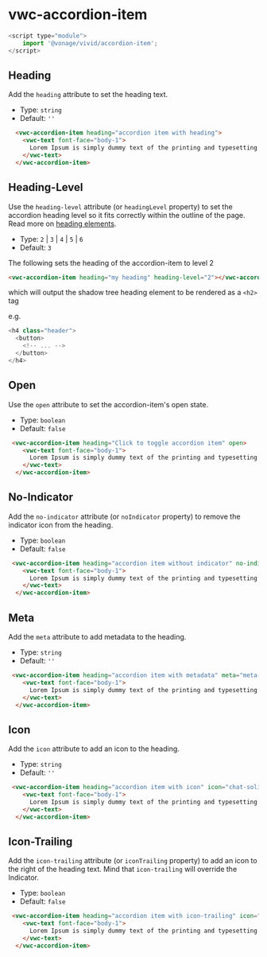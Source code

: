 # vwc-accordion-item

```js
<script type="module">
    import '@vonage/vivid/accordion-item';
</script>
```
## Heading
Add the `heading` attribute to set the heading text.

- Type: `string`
- Default: `''`
  
```html preview
  <vwc-accordion-item heading="accordion item with heading">
    <vwc-text font-face="body-1">
      Lorem Ipsum is simply dummy text of the printing and typesetting industry.
    </vwc-text>
  </vwc-accordion-item>
```

## Heading-Level

Use the `heading-level` attribute (or `headingLevel` property) to set the accordion heading level so it fits correctly within the outline of the page. Read more on [heading elements](https://developer.mozilla.org/en-US/docs/Web/HTML/Element/Heading_Elements).

- Type: `2` | `3` | `4` | `5` | `6`
- Default: `3`

The following sets the heading of the accordion-item to level 2

```html preview
<vwc-accordion-item heading="my heading" heading-level="2"></vwc-accordion-item>
```

which will output the shadow tree heading element to be rendered as a `<h2>` tag

e.g.

```js
<h4 class="header">
  <button>
    <!-- ... -->
  </button>
</h4>
```

## Open
Use the `open` attribute to set the accordion-item's open state.

- Type: `boolean`
- Default: `false`

```html preview
 <vwc-accordion-item heading="Click to toggle accordion item" open>
    <vwc-text font-face="body-1">
      Lorem Ipsum is simply dummy text of the printing and typesetting industry.
    </vwc-text>
  </vwc-accordion-item>
```
## No-Indicator
Add the `no-indicator` attribute (or `noIndicator` property) to remove the indicator icon from the heading.

- Type: `boolean`
- Default: `false`

```html preview
 <vwc-accordion-item heading="accordion item without indicator" no-indicator>
    <vwc-text font-face="body-1">
      Lorem Ipsum is simply dummy text of the printing and typesetting industry.
    </vwc-text>
  </vwc-accordion-item>
```
## Meta
Add the `meta` attribute to add metadata to the heading. 

- Type: `string`
- Default: `''`

```html preview
 <vwc-accordion-item heading="accordion item with metadata" meta="meta-data">
    <vwc-text font-face="body-1">
      Lorem Ipsum is simply dummy text of the printing and typesetting industry.
    </vwc-text>
  </vwc-accordion-item>
```

## Icon
Add the `icon` attribute to add an icon to the heading. 

- Type: `string`
- Default: `''`

```html preview
 <vwc-accordion-item heading="accordion item with icon" icon="chat-solid">
    <vwc-text font-face="body-1">
      Lorem Ipsum is simply dummy text of the printing and typesetting industry.
    </vwc-text>
  </vwc-accordion-item>
```

## Icon-Trailing
Add the `icon-trailing` attribute (or `iconTrailing` property) to add an icon to the right of the heading text.  Mind that `icon-trailing` will override the Indicator.

- Type: `boolean`
- Default: `false`

```html preview
 <vwc-accordion-item heading="accordion item with icon-trailing" icon="chat-solid" icon-trailing>
    <vwc-text font-face="body-1">
      Lorem Ipsum is simply dummy text of the printing and typesetting industry.
    </vwc-text>
  </vwc-accordion-item>
```